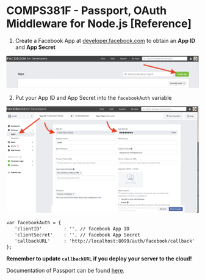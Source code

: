 # COMPS381F - Passport, OAuth Middleware for Node.js [Reference]

1. Create a Facebook App at [developer.facebook.com](https://developer.facebook.com/apps) to obtain an **App ID** and **App Secret**

![Create a Facebook App](fb01.png)

2. Put your App ID and App Secret into the `facebookAuth` variable

![Configure your Facebook App](fb03.png)

   ```
   var facebookAuth = {
      'clientID'        : '', // facebook App ID
      'clientSecret'    : '', // facebook App Secret
      'callbackURL'     : 'http://localhost:8099/auth/facebook/callback' 
   };
   ```

**Remember to update `callbackURL` if you deploy your server to the cloud!**

Documentation of Passport can be found [here](http://www.passportjs.org).
